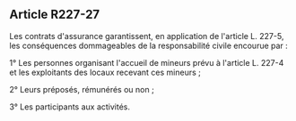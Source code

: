 ## Article R227-27


Les contrats d'assurance garantissent, en application de l'article L. 227-5, les conséquences dommageables de
la responsabilité civile encourue par :

1° Les personnes organisant l'accueil de mineurs prévu à l'article L. 227-4 et les exploitants des locaux
recevant ces mineurs ;

2° Leurs préposés, rémunérés ou non ;

3° Les participants aux activités.

